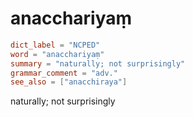# anacchariyaṃ

``` toml
dict_label = "NCPED"
word = "anacchariyaṃ"
summary = "naturally; not surprisingly"
grammar_comment = "adv."
see_also = ["anacchiraya"]
```

naturally; not surprisingly

